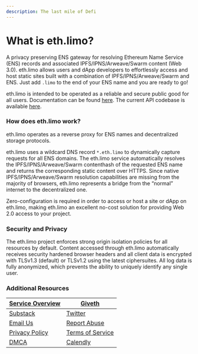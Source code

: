 ```yaml
---
description: The last mile of Defi
---
```


# What is eth.limo?

A privacy preserving ENS gateway for resolving Ethereum Name Service (ENS) records and associated IPFS/IPNS/Arweave/Swarm content (Web 3.0). eth.limo allows users and dApp developers to effortlessly access and host static sites built with a combination of IPFS/IPNS/Arweave/Swarm and ENS. Just add `.limo` to the end of your ENS name and you are ready to go!

eth.limo is intended to be operated as a reliable and secure public good for all users. Documentation can be found [here](https://github.com/ethlimo/documentation). The current API codebase is available [here](https://github.com/ethlimo/dweb-proxy-api).

### How does eth.limo work? <a href="#how-limo-works" id="how-limo-works"></a>

eth.limo operates as a reverse proxy for ENS names and decentralized storage protocols.

eth.limo uses a wildcard DNS record `*.eth.limo` to dynamically capture requests for all ENS domains. The eth.limo service automatically resolves the IPFS/IPNS/Arweave/Swarm contenthash of the requested ENS name and returns the corresponding static content over HTTPS. Since native IPFS/IPNS/Arweave/Swarm resolution capabilities are missing from the majority of browsers, eth.limo represents a bridge from the “normal” internet to the decentralized one.

Zero-configuration is required in order to access or host a site or dApp on eth.limo, making eth.limo an excellent no-cost solution for providing Web 2.0 access to your project.

### Security and Privacy <a href="#security-privacy" id="security-privacy"></a>

The eth.limo project enforces strong origin isolation policies for all resources by default. Content accessed through eth.limo automatically receives security hardened browser headers and all client data is encrypted with TLSv1.3 (default) or TLSv1.2 using the latest ciphersuites. All log data is fully anonymized, which prevents the ability to uniquely identify any single user.

### Additional Resources <a href="#further-reading" id="further-reading"></a>

| [Service Overview](https://ethlimo.substack.com/p/ethlimo-everything-youve-wanted-to) | [Giveth](https://giveth.io/project/ethlimo)         |
| ------------------------------------------------------------------------------------- | --------------------------------------------------- |
| [Substack](https://ethlimo.substack.com/)                                             | [Twitter](http://www.twitter.com/eth\_limo)         |
| [Email Us](mailto:hello@eth.limo)                                                     | [Report Abuse](https://forms.gle/n85iLgSuim9mmP6EA) |
| [Privacy Policy](https://eth.limo/privacy.html)                                       | [Terms of Service](https://eth.limo/tos.html)       |
| [DMCA](https://eth.limo/dmca.html)                                                    | [Calendly](https://calendly.com/ethdotlimo/)        |
